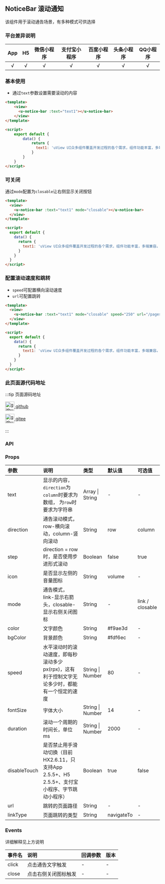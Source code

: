## NoticeBar 滚动通知 <to-api/>

<demo-model url="/pages/componentsB/noticeBar/noticeBar"></demo-model>


该组件用于滚动通告场景，有多种模式可供选择

### 平台差异说明

|App|H5	|微信小程序	|支付宝小程序		|百度小程序	|头条小程序	|QQ小程序	|
|:-:|:-:|:-:		|:-:			|:-:		|:-:		|:-:		|
|√	|√	|√			|√				|√			|√			|√			|

### 基本使用

- 通过`text`参数设置需要滚动的内容

```html
<template>
	<view>
      <u-notice-bar :text="text1"></u-notice-bar>
    </view>
</template>

<script>
	export default {
		data() {
			return {
              text1: 'uView UI众多组件覆盖开发过程的各个需求，组件功能丰富，多端兼容。让您快速集成，开箱即用'
			}
		}
	}
</script>
```

### 可关闭

通过`mode`配置为`closable`让右侧显示关闭按钮

```html
<template>
  <view>
    <u-notice-bar :text="text1" mode="closable"></u-notice-bar>
  </view>
</template>

<script>
  export default {
    data() {
      return {
        text1: 'uView UI众多组件覆盖开发过程的各个需求，组件功能丰富，多端兼容。让您快速集成，开箱即用'
      }
    }
  }
</script>
```

### 配置滚动速度和跳转

- `speed`可配置横向滚动速度
- `url`可配置跳转

```html
<template>
  <view>
    <u-notice-bar :text="text1" mode="closable" speed="250" url="/pages/componentsB/tag/tag"></u-notice-bar>
  </view>
</template>

<script>
  export default {
    data() {
      return {
        text1: 'uView UI众多组件覆盖开发过程的各个需求，组件功能丰富，多端兼容。让您快速集成，开箱即用'
      }
    }
  }
</script>
```

### 此页面源代码地址

:::tip 页面源码地址
<br/>

<a href="https://github.com/umicro/uView2.0/blob/master/pages/componentsB/noticeBar/noticeBar.nvue" target="_blank" style="display: flex;align-items: center">
   <img height="30" src="https://vkceyugu.cdn.bspapp.com/VKCEYUGU-8f7e1d02-dcb1-46ba-90db-ae32fea44f22/4b2bf3e5-68ad-4a15-b0d1-00b7a5246eab.png" title="github" width="30"/>&nbsp;github
</a>

<a href="https://gitee.com/umicro/uView2.0/blob/master/pages/componentsB/noticeBar/noticeBar.nvue" target="_blank" style="display: flex;align-items: center;margin-top: 10px">
   <img height="30" src="https://vkceyugu.cdn.bspapp.com/VKCEYUGU-8f7e1d02-dcb1-46ba-90db-ae32fea44f22/0d0bc2dc-64e3-4ea1-a641-9c23d198e36d.png" title="github" width="30"/>&nbsp;gitee
</a>

<br/>
:::

### API

### Props

| 参数			| 说明																						| 类型					| 默认值		|  可选值			|
|:-				|:-																							|:-						|:-			|:-					|
| text			| 显示的内容，`direction`为`column`时要求为数组，	为`row`时要求为字符串									| Array &#124;  String	| -			| -					|
| direction		| 通告滚动模式，row-横向滚动，column-竖向滚动													| String				| row		| column			|
| step			| direction = row时，是否使用步进形式滚动														| Boolean				| false		| true				|
| icon			| 是否显示左侧的音量图标																		| String				| volume	| -					|
| mode			| 通告模式，link-显示右箭头，closable-显示右侧关闭图标											| String				| -			| link / closable	|
| color			| 文字颜色																					| String				| #f9ae3d	| -					|
| bgColor		| 背景颜色																					| String				| #fdf6ec	| -					|
| speed			| 水平滚动时的滚动速度，即每秒滚动多少px(rpx)，这有利于控制文字无论多少时，都能有一个恒定的速度		| String &#124; Number	| 80		| -					|
| fontSize		| 字体大小																					| String &#124; Number	| 14		| -					|
| duration		| 滚动一个周期的时间长，单位ms																	| String &#124; Number	| 2000		| -					|
| disableTouch	| 是否禁止用手滑动切换（目前HX2.6.11，只支持App 2.5.5+、H5 2.5.5+、支付宝小程序、字节跳动小程序）	| Boolean				| true		| false				|
| url			| 跳转的页面路径																				| String				| -			| -					|
| linkType		| 页面跳转的类型																				| String				| navigateTo| -					|


### Events

详细解释见上方说明

| 事件名| 说明					| 回调参数	| 版本	|
| :-	| :-					| :-		| :-	|
| click	| 点击通告文字触发		| -			|-		|
| close	| 点击右侧关闭图标触发	| -			| -		|
